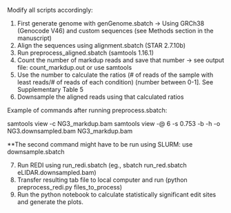 Modify all scripts accordingly:

1. First generate genome with genGenome.sbatch -> Using GRCh38 (Genocode V46) and custom sequences (see Methods section in the manuscript)
2. Align the sequences using alignment.sbatch (STAR 2.7.10b)
3. Run preprocess_aligned.sbatch (samtools 1.16.1)
4. Count the number of markdup reads and save that number -> see output file: count_markdup.out or use samtools
5. Use the number to calculate the ratios (# of reads of the sample with least reads/# of reads of each condition) (number between 0-1]. See Supplementary Table 5
6. Downsample the aligned reads using that calculated ratios


Example of commands after running preprocess.sbatch:

samtools view -c NG3_markdup.bam
samtools view -@ 6 -s 0.753 -b -h -o NG3.downsampled.bam NG3_markdup.bam

**The second command might have to be run using SLURM: use downsample.sbatch 

7. Run REDI using run_redi.sbatch (eg., sbatch run_red.sbatch eLIDAR.downsampled.bam)
8. Transfer resulting tab file to local computer and run (python preprocess_redi.py files_to_process)
9. Run the python notebook to calculate statistically significant edit sites and generate the plots.
